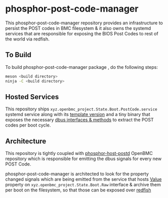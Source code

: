 # phosphor-post-code-manager

This phosphor-post-code-manager repository provides an infrastructure to persist
the POST codes in BMC filesystem & it also owns the systemd services that are
responsible for exposing the BIOS Post Codes to rest of the world via redfish.

## To Build

To build phosphor-post-code-manager package , do the following steps:

```bash
meson <build directory>
ninja -C <build directory>
```

## Hosted Services

This repository ships `xyz.openbmc_project.State.Boot.PostCode.service` systemd
service along with its
[template version](https://github.com/openbmc/docs/blob/master/designs/multi-host-postcode.md)
and a tiny binary that exposes the necessary
[dbus interfaces & methods](https://github.com/openbmc/phosphor-dbus-interfaces/blob/master/yaml/xyz/openbmc_project/State/Boot/PostCode.interface.yaml)
to extract the POST codes per boot cycle.

## Architecture

This repository is tightly coupled with
[phosphor-host-postd](https://github.com/openbmc/phosphor-host-postd) OpenBMC
repository which is responsible for emitting the dbus signals for every new
POST Code.

phosphor-post-code-manager is architected to look for the property changed
signals which are being emitted from the service that hosts
[Value](https://github.com/openbmc/phosphor-dbus-interfaces/blob/master/yaml/xyz/openbmc_project/State/Boot/Raw.interface.yaml)
property on `xyz.openbmc_project.State.Boot.Raw` interface & archive them per
boot on the filesystem, so that those can be exposed over
[redfish](https://github.com/openbmc/docs/blob/master/designs/redfish-postcodes.md)
